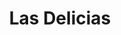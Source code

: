 ---
title: "Las Delicias"
url: /ciudad-autonoma-de-buenos-aires/las-delicias-avenida-la-plata/
shop: Bäckerei
---
